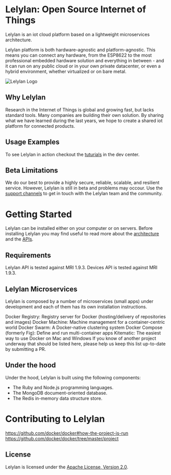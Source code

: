 # Lelylan: Open Source Internet of Things

Lelylan is an iot cloud platform based on a lightweight microservices architecture.

Lelylan platform is both hardware-agnostic and platform-agnostic. This means you can connect any hardware, from the ESP8622 to the most professional embedded hardware solution and everything in between - and it can run on any public cloud or in your own private datacenter, or even a hybrid environment, whether virtualized or on bare metal.

![Lelylan Logo](https://raw.githubusercontent.com/lelylan/lelylan/master/public/logo-lelylan.png)

## Why Lelylan

Research in the Internet of Things is global and growing fast, but lacks standard tools. Many companies are building their own solution. By sharing what we have learned during the last years, we hope to create a shared iot platform for connected products.

## Usage Examples

To see Lelylan in action checkout the [tuturials](http://dev.lelylan.com/#overview-tutorials) in the dev center.

## Beta Limitations

We do our best to provide a highly secure, reliable, scalable, and resilient service. However, Lelylan is still in beta and problems may occour. Use the [support channels](http://dev.lelylan.com/support) to get in touch with the Lelylan team and the community.



# Getting Started

Lelylan can be installed either on your computer or on servers. Before installing Lelylan you may find useful to read more about the [architecture](http://dev.lelylan.com/architecture) and the [APIs](http://dev.lelylan.com/api).

## Requirements

Lelylan API is tested against MRI 1.9.3.
Devices API is tested against MRI 1.9.3.

## Lelylan Microservices

Lelylan is composed by a number of microservices (small apps) under development and each of them has its own installation instructions. 

Docker Registry: Registry server for Docker (hosting/delivery of repositories and images)
Docker Machine: Machine management for a container-centric world
Docker Swarm: A Docker-native clustering system
Docker Compose (formerly Fig): Define and run multi-container apps
Kitematic: The easiest way to use Docker on Mac and Windows
If you know of another project underway that should be listed here, please help us keep this list up-to-date by submitting a PR.

## Under the hood

Under the hood, Lelylan is built using the following components:

* The Ruby and Node.js programming languages.
* The MongoDB document-oriented database.
* The Redis in-memory data structure store.

# Contributing to Lelylan

https://github.com/docker/docker#how-the-project-is-run
https://github.com/docker/docker/tree/master/project


## License

Lelylan is licensed under the [Apache License, Version 2.0](http://www.apache.org/licenses/LICENSE-2.0).


